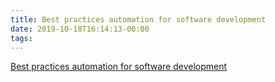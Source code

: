 ```yaml
---
title: Best practices automation for software development
date: 2019-10-18T16:14:13-00:00
tags:
---
```


[Best practices automation for software development](https://www.datree.io/)
